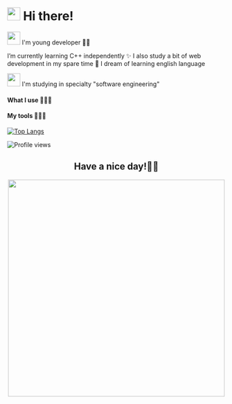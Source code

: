 <h1> <img src="https://emojis.slackmojis.com/emojis/images/1588315024/8823/hyperkitty.gif?1588315024" width="30" /> Hi there! </h1>

<img src="https://emojis.slackmojis.com/emojis/images/1571766665/6754/anime.gif?1571766665" width="30" /> I'm young developer 👋🏻 

I’m currently learning C++ independently ✨ I also study a bit of web development in my spare time 👀 I dream of learning english language

<img src="https://emojis.slackmojis.com/emojis/images/1586280906/8541/computercat.gif?1586280906" width="30" /> I'm studying in specialty "software engineering" 

<h4>What I use 👩🏼‍💻</h4>

<h4>My tools 👩🏼‍💻</h4> 

[![Top Langs](https://github-readme-stats.vercel.app/api/top-langs/?username=ami-wq&layout=compact&)](https://github.com//github-readme-stats)

![Profile views](https://gpvc.arturio.dev/ami-wq)

<h2 align="center">Have a nice day!✌🏻 </h2>

<div align="center">
<img  src="https://dw1qzo2j34zu4.cloudfront.net/0b1/21383/aa30/4f0b/aa04/8c0e0f88e681/animated/483802.gif" width="500" /></div>
